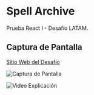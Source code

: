 # Spell Archive

Prueba React I - Desafío LATAM.

## Captura de Pantalla

[Sitio Web del Desafío](https://spell-archive.netlify.app/)

![Captura de Pantalla](https://i.imgur.com/seNmj1y.png)

![Video Explicación]()